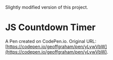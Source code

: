 Slightly modified version of this project.

# JS Countdown Timer

A Pen created on CodePen.io. Original URL: [https://codepen.io/geoffgraham/pen/yLywVbW](https://codepen.io/geoffgraham/pen/yLywVbW).


